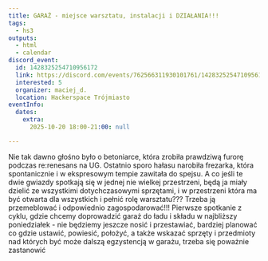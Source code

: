 ```yaml
---
title: GARAŻ - miejsce warsztatu, instalacji i DZIAŁANIA!!!
tags:
  - hs3
outputs:
  - html
  - calendar
discord_event:
  id: 1428325254710956172
  link: https://discord.com/events/762566311930101761/1428325254710956172
  interested: 5
  organizer: maciej_d.
  location: Hackerspace Trójmiasto
eventInfo:
  dates:
    extra:
      2025-10-20 18:00-21:00: null

---
```


Nie tak dawno głośno było o betoniarce, która zrobiła prawdziwą furorę podczas re:renesans na UG. 
Ostatnio sporo hałasu narobiła frezarka, która spontanicznie i w ekspresowym tempie zawitała do spejsu.
A co jeśli te dwie gwiazdy spotkają się w jednej nie wielkej przestrzeni, będą ja miały dzielić ze wszystkimi dotychczasowymi sprzętami, i w przestrzeni która ma być otwarta dla wszystkich i pełnić rolę warsztatu???
Trzeba ją przemeblować i odpowiednio zagospodarować!!!
Pierwsze spotkanie z cyklu, gdzie chcemy doprowadzić garaż do ładu i składu w najbliższy poniedziałek - nie będziemy jeszcze nosić i przestawiać, bardziej planować co gdzie ustawić, powiesić, położyć, a także wskazać sprzęty i przedmioty nad których być może dalszą egzystencją w garażu, trzeba się poważnie zastanowić

